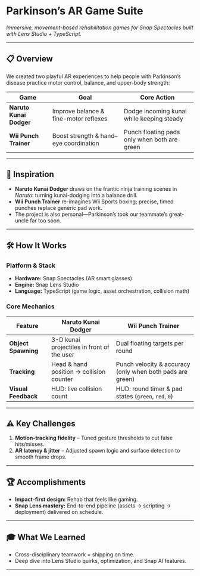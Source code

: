 # Parkinson’s AR Game Suite  
*Immersive, movement-based rehabilitation games for Snap Spectacles built with Lens Studio + TypeScript.*

---

## 📋 Overview
We created two playful AR experiences to help people with Parkinson’s disease practice motor control, balance, and upper-body strength:

| Game | Goal | Core Action |
| ---- | ---- | ----------- |
| **Naruto Kunai Dodger** | Improve balance & fine-motor reflexes | Dodge incoming kunai while keeping steady |
| **Wii Punch Trainer** | Boost strength & hand–eye coordination | Punch floating pads only when both are green |

---

## 🌟 Inspiration
- **Naruto Kunai Dodger** draws on the frantic ninja training scenes in *Naruto*: turning kunai-dodging into a balance drill.  
- **Wii Punch Trainer** re-imagines Wii Sports boxing; precise, timed punches replace generic pad work.  
- The project is also personal—Parkinson’s took our teammate’s great-uncle far too soon.

---

## 🛠️ How It Works
### Platform & Stack
- **Hardware:** Snap Spectacles (AR smart glasses)  
- **Engine:** Snap Lens Studio  
- **Language:** TypeScript (game logic, asset orchestration, collision math)

### Core Mechanics
| Feature | Naruto Kunai Dodger | Wii Punch Trainer |
| ------- | ------------------ | ----------------- |
| **Object Spawning** | 3-D kunai projectiles in front of the user | Dual floating targets per round |
| **Tracking** | Head & hand position → collision counter | Punch velocity & accuracy (only when both pads are green) |
| **Visual Feedback** | HUD: live collision count | HUD: round timer & pad states (`green`, `red`, `0`) |

---

## ⚠️ Key Challenges
1. **Motion-tracking fidelity** – Tuned gesture thresholds to cut false hits/misses.  
2. **AR latency & jitter** – Adjusted spawn logic and surface detection to smooth frame drops.

---

## 🏆 Accomplishments
- **Impact-first design:** Rehab that feels like gaming.  
- **Snap Lens mastery:** End-to-end pipeline (assets → scripting → deployment) delivered on schedule.

---

## 🎓 What We Learned
- Cross-disciplinary teamwork = shipping on time.  
- Deep dive into Lens Studio quirks, optimization, and Snap AI features.

---
